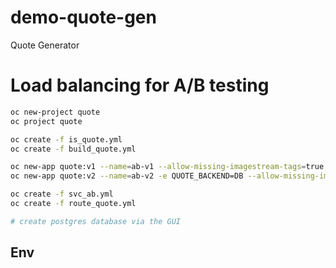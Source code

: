# demo-quote-gen
Quote Generator

# Load balancing for A/B testing

```bash
oc new-project quote
oc project quote

oc create -f is_quote.yml
oc create -f build_quote.yml

oc new-app quote:v1 --name=ab-v1 --allow-missing-imagestream-tags=true
oc new-app quote:v2 --name=ab-v2 -e QUOTE_BACKEND=DB --allow-missing-imagestream-tags=true

oc create -f svc_ab.yml
oc create -f route_quote.yml

# create postgres database via the GUI
```

## Env

